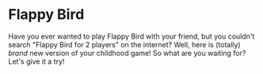 # Flappy Bird

Have you ever wanted to play Flappy Bird with your friend, but you couldn't search "Flappy Bird for 2 players" on the internet? 
Well, here is (totally) *brand* new version of your childhood game! 
So what are you waiting for? Let's give it a try! 

